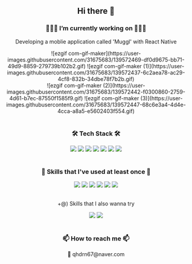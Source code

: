 <h2 align="center"> Hi there 👋 </h2>

<h3 align="center">👩🏻‍💻 I’m currently working on 👩🏻‍💻</h3>
<p align="center"> Developing a moblie application called 'Muggl' with React Native </p>
<div align="center" style="flex">
  ![ezgif com-gif-maker](https://user-images.githubusercontent.com/31675683/139572469-df0d9675-bb71-49d9-8859-279739b102b2.gif)
  ![ezgif com-gif-maker (1)](https://user-images.githubusercontent.com/31675683/139572437-6c2aea78-ac29-4cf8-832b-34dbe78f7b2b.gif)
</div>
<div align="center" style="flex">
  ![ezgif com-gif-maker (2)](https://user-images.githubusercontent.com/31675683/139572442-f0300860-2759-4d61-b7ec-87550f1585f9.gif)
  ![ezgif com-gif-maker (3)](https://user-images.githubusercontent.com/31675683/139572447-68c6e3a4-4d4e-4cca-a8a5-e5602403f554.gif)
</div>
</br>

<h3 align="center"> 🛠 Tech Stack 🛠</h3>
<div style="flex" align="center">
  <img src="https://img.shields.io/badge/Javascript-F7DF1E?style=flat-square&logo=Javascript&logoColor=white"/>
  <img src="https://img.shields.io/badge/React-61DAFB?style=flat-square&logo=React&logoColor=white"/>
  <img src="https://img.shields.io/badge/ReactNative-0088CC?style=flat-square&logo=React&logoColor=white"/>
  <img src="https://img.shields.io/badge/HTML-E34F26?style=flat-square&logo=HTML5&logoColor=white"/>
  <img src="https://img.shields.io/badge/Css-1572B6?style=flat-square&logo=css3&logoColor=white"/>
  <img src="https://img.shields.io/badge/Firebase-FFCA28?style=flat-square&logo=firebase&logoColor=white"/>
  <img src="https://img.shields.io/badge/Github-F05032?style=flat-square&logo=github&logoColor=white"/>
</div>
</br>

<h3 align="center">🌱 Skills that I've used at least once 🌱</h3>
<div style="flex;" align="center" marginBottom="5">
  <img src="https://img.shields.io/badge/Typescript-3178C6?style=flat-square&logo=typescript&logoColor=white"/>
  <img src="https://img.shields.io/badge/Redux-764ABC?style=flat-square&logo=redux&logoColor=white"/>
  <img src="https://img.shields.io/badge/Graphql-E10098?style=flat-square&logo=graphql&logoColor=white"/>
  <img src="https://img.shields.io/badge/Expo-000020?style=flat-square&logo=expo&logoColor=white"/>
  <img src="https://img.shields.io/badge/Node-339933?style=flat-square&logo=node.js&logoColor=white"/>
  <img src="https://img.shields.io/badge/Prisma-2D3748?style=flat-square&logo=prisma&logoColor=white"/>
</div>
</br> 
<p align="center">+@) Skills that I also wanna try</p> 
<div style="flex" align="center">
  <img src="https://img.shields.io/badge/NextJs-000000?style=flat-square&logo=next.js&logoColor=white"/>
  <img src="https://img.shields.io/badge/NestJs-E0234E?style=flat-square&logo=nestjs&logoColor=white"/>
</div> 
</br>  
  
<h3 align="center">📫 How to reach me 📫</h3>
<p align="center">📩 qhdrn67@naver.com</p>
